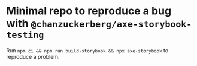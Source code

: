 # Minimal repo to reproduce a bug with `@chanzuckerberg/axe-storybook-testing`

Run `npm ci && npm run build-storybook && npx axe-storybook` to reproduce a problem.
